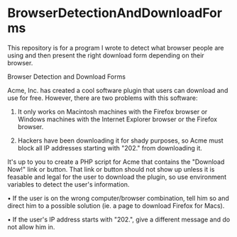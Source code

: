 # BrowserDetectionAndDownloadForms
This repository is for a program I wrote to detect what browser people are using and then present the right download form depending on their browser.

Browser Detection and Download Forms

Acme, Inc. has created a cool software plugin that users can download and use for free. However, there are two problems with this software: 

1.	It only works on Macintosh machines with the Firefox browser or Windows machines with the Internet Explorer browser or the Firefox browser. 

2.	Hackers have been downloading it for shady purposes, so Acme must block all IP addresses starting with "202." from downloading it. 

It's up to you to create a PHP script for Acme that contains the "Download Now!" link or button. That link or button should not show up unless it is feasable and legal for the user to download the plugin, so use environment variables to detect the user's information. 

•	If the user is on the wrong computer/browser combination, tell him so and direct him to a possible solution (ie. a page to download Firefox for Macs). 

•	If the user's IP address starts with "202.", give a different message and do not allow him in. 




